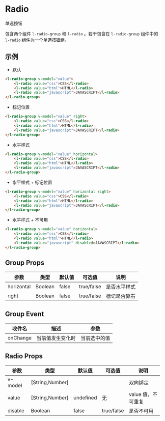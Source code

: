 # Radio

单选按钮

包含两个组件 `l-radio-group` 和 `l-radio` 。若干包含在 `l-radio-group` 组件中的 `l-radio` 组件为一个单选按钮组。

## 示例

- 默认

```html
<l-radio-group v-model="value">
	<l-radio value="css">CSS</l-radio>
	<l-radio value="html">HTML</l-radio>
	<l-radio value="javascript">JAVASCRIPT</l-radio>
</l-radio-group>
```

- 标记位置

```html
<l-radio-group v-model="value" right>
	<l-radio value="css">CSS</l-radio>
	<l-radio value="html">HTML</l-radio>
	<l-radio value="javascript">JAVASCRIPT</l-radio>
</l-radio-group>
```

- 水平样式

```html
<l-radio-group v-model="value" horizontal>
	<l-radio value="css">CSS</l-radio>
	<l-radio value="html">HTML</l-radio>
	<l-radio value="javascript">JAVASCRIPT</l-radio>
</l-radio-group>
```

- 水平样式 + 标记位置

```html
<l-radio-group v-model="value" horizontal right>
	<l-radio value="css">CSS</l-radio>
	<l-radio value="html">HTML</l-radio>
	<l-radio value="javascript">JAVASCRIPT</l-radio>
</l-radio-group>
```

- 水平样式 + 不可用

```html
<l-radio-group v-model="value" horizontal>
	<l-radio value="css">CSS</l-radio>
	<l-radio value="html">HTML</l-radio>
	<l-radio value="javascript" disabled>JAVASCRIPT</l-radio>
</l-radio-group>
```

## Group Props

| 参数       | 类型    | 默认值 | 可选值     | 说明         |
| ---------- | ------- | ------ | ---------- | ------------ |
| horizontal | Boolean | false  | true/false | 是否水平样式 |
| right      | Boolean | false  | true/false | 标记是否靠右 |

## Group Event

| 收件名   | 描述             | 参数         |
| -------- | ---------------- | ------------ |
| onChange | 当前值发生变化时 | 当前选中的值 |

## Radio Props

| 参数    | 类型            | 默认值    | 可选值     | 说明               |
| ------- | --------------- | --------- | ---------- | ------------------ |
| v-model | [String,Number] |           |            | 双向绑定           |
| value   | [String,Number] | undefined | 无         | value 值，不可重复 |
| disable | Boolean         | false     | true/false | 是否不可用         |
